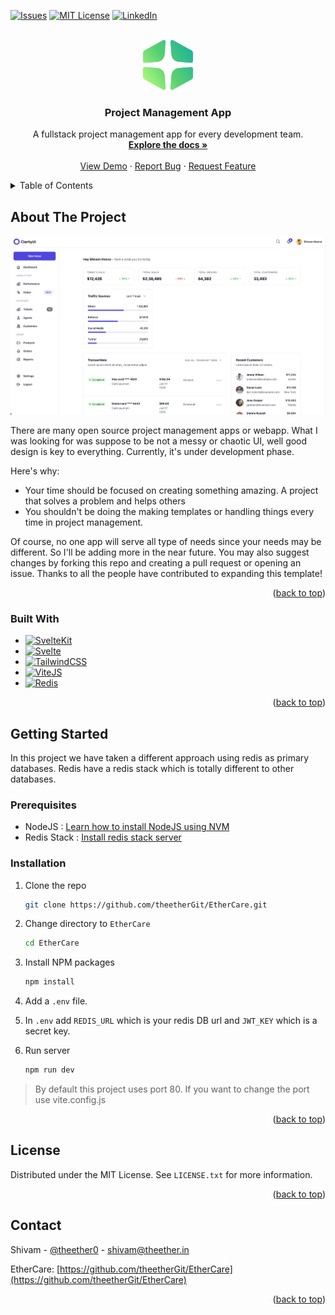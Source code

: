 <a name="readme-top"></a>

[![Issues][issues-shield]][issues-url]
[![MIT License][license-shield]][license-url]
[![LinkedIn][linkedin-shield]][linkedin-url]

<br />
<div align="center">
  <a href="https://github.com/othneildrew/Best-README-Template">
    <img src="static/green.svg" alt="Logo" width="80" height="80">
  </a>

<h3 align="center">Project Management App</h3>

  <p align="center">
    A fullstack project management app for every development team.
    <br />
    <a href="https://github.com/theetherGit/EtherCare"><strong>Explore the docs »</strong></a>
    <br />
    <br />
    <a href="https://github.com/theetherGit/EtherCare">View Demo</a>
    ·
    <a href="https://github.com/theetherGit/EtherCare/issues">Report Bug</a>
    ·
    <a href="https://github.com/theetherGit/EtherCare/issues">Request Feature</a>
  </p>
</div>

<details>
  <summary>Table of Contents</summary>
  <ol>
    <li>
      <a href="#about-the-project">About The Project</a>
      <ul>
        <li><a href="#built-with">Built With</a></li>
      </ul>
    </li>
    <li>
      <a href="#getting-started">Getting Started</a>
      <ul>
        <li><a href="#prerequisites">Prerequisites</a></li>
        <li><a href="#installation">Installation</a></li>
      </ul>
    </li>
    <li><a href="#usage">Usage</a></li>
    <li><a href="#roadmap">Roadmap</a></li>
    <li><a href="#contributing">Contributing</a></li>
    <li><a href="#license">License</a></li>
    <li><a href="#contact">Contact</a></li>
    <li><a href="#acknowledgments">Acknowledgments</a></li>
  </ol>
</details>

<!-- ABOUT THE PROJECT -->

## About The Project

[![Product Name Screen Shot][product-screenshot]](https://github.com/theetherGit/EtherCare/blob/main/static/landing.png)

There are many open source project management apps or webapp. What I was looking for was suppose to be not a messy or chaotic UI, well good design is key to everything. Currently, it's under development phase.

Here's why:

- Your time should be focused on creating something amazing. A project that solves a problem and helps others
- You shouldn't be doing the making templates or handling things every time in project management.

Of course, no one app will serve all type of needs since your needs may be different. So I'll be adding more in the near future. You may also suggest changes by forking this repo and creating a pull request or opening an issue. Thanks to all the people have contributed to expanding this template!

<p align="right">(<a href="#readme-top">back to top</a>)</p>

### Built With

- [![SvelteKit][kit.svelte.dev]][sveltekit-url]
- [![Svelte][svelte.dev]][svelte-url]
- [![TailwindCSS][tailwindcss.com]][tailwindcss-url]
- [![ViteJS][vitejs.dev]][vitejs-url]
- [![Redis][redis.io]][redis-url]

<p align="right">(<a href="#readme-top">back to top</a>)</p>

<!-- GETTING STARTED -->

## Getting Started

In this project we have taken a different approach using redis as primary databases. Redis have a redis stack which is totally
different to other databases.

### Prerequisites

- NodeJS : [Learn how to install NodeJS using NVM](https://github.com/nvm-sh/nvm#installing-and-updating)
- Redis Stack : [Install redis stack server](https://redis.io/docs/stack/get-started/install/)

### Installation

1. Clone the repo
   ```sh
   git clone https://github.com/theetherGit/EtherCare.git
   ```
2. Change directory to `EtherCare`
   ```sh
   cd EtherCare
   ```
3. Install NPM packages
   ```sh
   npm install
   ```
4. Add a `.env` file.

5. In `.env` add `REDIS_URL` which is your redis DB url and `JWT_KEY` which is a secret key.

6. Run server
   ```sh
   npm run dev
   ```

> By default this project uses port 80. If you want to change the port use vite.config.js

<p align="right">(<a href="#readme-top">back to top</a>)</p>

<!-- LICENSE -->

## License

Distributed under the MIT License. See `LICENSE.txt` for more information.

<p align="right">(<a href="#readme-top">back to top</a>)</p>

<!-- CONTACT -->

## Contact

Shivam - [@theether0](https://twitter.com/theether0) - shivam@theether.in

EtherCare: [https://github.com/theetherGit/EtherCare](https://github.com/theetherGit/EtherCare)

<p align="right">(<a href="#readme-top">back to top</a>)</p>

[issues-shield]: https://img.shields.io/github/issues/theetherGit/EtherCare.svg?style=for-the-badge
[issues-url]: https://github.com/theetherGit/EtherCare/issues
[license-shield]: https://img.shields.io/github/license/theetherGit/EtherCare.svg?style=for-the-badge
[license-url]: https://github.com/theetherGit/EtherCare/blob/main/LICENSE
[linkedin-shield]: https://img.shields.io/badge/-LinkedIn-black.svg?style=for-the-badge&logo=linkedin&colorB=555
[linkedin-url]: https://linkedin.com/in/theether0
[product-screenshot]: static/ladning.png
[svelte.dev]: https://img.shields.io/badge/Svelte-4A4A55?style=for-the-badge&logo=svelte&logoColor=FF3E00
[svelte-url]: https://svelte.dev/
[kit.svelte.dev]: https://img.shields.io/badge/SvelteKit-FF3E00?style=for-the-badge&logo=Svelte&logoColor=white
[sveltekit-url]: https://kit.svelte.dev
[tailwindcss.com]: https://img.shields.io/badge/Tailwind_CSS-38B2AC?style=for-the-badge&logo=tailwind-css&logoColor=white
[tailwindcss-url]: https://tailwindcss.com
[vitejs.dev]: https://img.shields.io/badge/Vite-B73BFE?style=for-the-badge&logo=vite&logoColor=FFD62E
[vitejs-url]: https://vitejs.dev
[redis.io]: https://img.shields.io/badge/redis-%23DD0031.svg?&style=for-the-badge&logo=redis&logoColor=white
[redis-url]: https://redis.io

